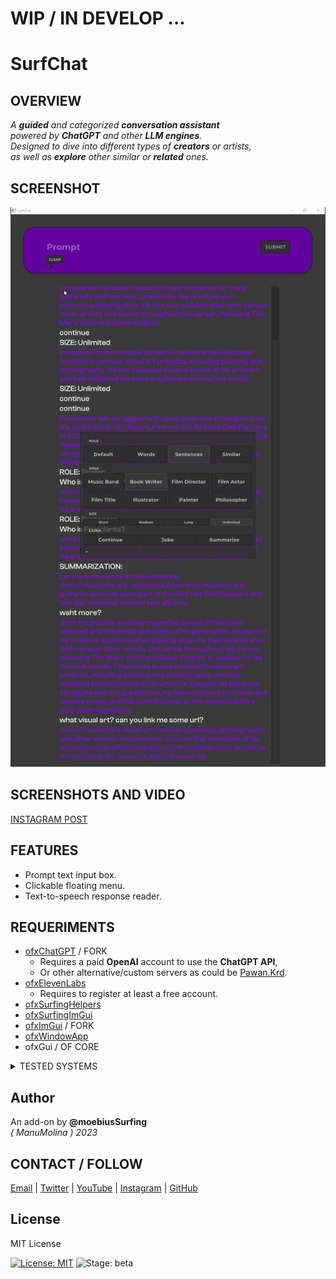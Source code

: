 # WIP / IN DEVELOP ...

# SurfChat

## OVERVIEW

_A **guided** and categorized **conversation assistant**  
powered by **ChatGPT** and other **LLM engines**.  
Designed to dive into different types of **creators** or artists,  
as well as **explore** other similar or **related** ones._  

## SCREENSHOT
 
![](Capture.PNG)

## SCREENSHOTS AND VIDEO

[INSTAGRAM POST](https://www.instagram.com/p/Cu9Iy05OdpC/?utm_source=ig_web_copy_link&igshid=MzRlODBiNWFlZA==)

## FEATURES

- Prompt text input box.
- Clickable floating menu.
- Text-to-speech response reader.

## REQUERIMENTS

* [ofxChatGPT](https://github.com/moebiussurfing/ofxChatGPT) / FORK
  * Requires a paid **OpenAI** account to use the **ChatGPT API**,
  * Or other alternative/custom servers as could be [Pawan.Krd](https://patreon.com/pawanosman?utm_medium=clipboard_copy&utm_source=copyLink&utm_campaign=creatorshare_fan&utm_content=join_link).
* [ofxElevenLabs](https://github.com/moebiussurfing/ofxElevenLabs)
  * Requires to register at least a free account.
* [ofxSurfingHelpers](https://github.com/moebiussurfing/ofxSurfingHelpers)  
* [ofxSurfingImGui](https://github.com/moebiussurfing/ofxSurfingImGui)  
* [ofxImGui](https://github.com/Daandelange/ofxImGui/) / FORK 
* [ofxWindowApp](https://github.com/moebiussurfing/ofxWindowApp)
* ofxGui / OF CORE

<details>
  <summary>TESTED SYSTEMS</summary>
  <p>

  - **Windows 10** / **VS 2022** / **OF ~0.11**
  </p>
</details>

## Author
An add-on by **@moebiusSurfing**  
*( ManuMolina ) 2023*  

## CONTACT / FOLLOW
<p>
<a href="mailto:moebiussurfing@gmail.com" target="_blank">Email</a> |
<a href="https://twitter.com/moebiusSurfing/" rel="nofollow">Twitter</a> | 
<a href="https://www.youtube.com/moebiusSurfing" rel="nofollow">YouTube</a> | 
<a href="https://www.instagram.com/moebiusSurfing/" rel="nofollow">Instagram</a> | 
<a href="https://github.com/moebiussurfing" target="_blank">GitHub</a> 
</p>

## License
MIT License

[![License: MIT](https://img.shields.io/badge/License-MIT-yellow.svg)](https://opensource.org/licenses/MIT)
![Stage: beta](https://img.shields.io/badge/-alpha-red)
